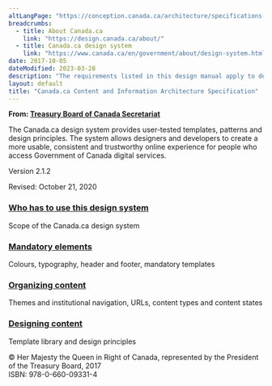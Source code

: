 ```yaml
---
altLangPage: "https://conception.canada.ca/architecture/specifications-contenu-architecture-information-canada.html"
breadcrumbs:
  - title: About Canada.ca
    link: "https://design.canada.ca/about/"
  - title: Canada.ca design system
    link: "https://www.canada.ca/en/government/about/design-system.html"
date: 2017-10-05
dateModified: 2023-03-28
description: "The requirements listed in this design manual apply to departments and other portions of the federal public administration as set out in Schedules I, I.1 and II of the Financial Administration Act. As such, in-scope institutions must apply Canada.ca design requirements for all public-facing web sites or digital services."
layout: default
title: "Canada.ca Content and Information Architecture Specification"
---
```

<p class="gc-byline"><strong>From: <a href="{{ site.urlcanadaca }}/en/treasury-board-secretariat.html">Treasury Board of Canada Secretariat</a></strong></p>
<p>The Canada.ca design system provides user-tested templates, patterns and design principles. The system allows designers and developers to create a more usable, consistent and trustworthy online experience for people who access Government of Canada digital services.</p>
<p>Version 2.1.2</p>
<p>Revised: <time datetime="2020-10-21">October 21, 2020</time></p>
<div class="row">
  <section class="wb-eqht gc-drmt">
    <div class="col-md-4">
      <section>
        <h3 class="h5"><a href="usage-canadaca-design.html">Who has to use this design system</a></h3>
        <p>Scope of the Canada.ca design system</p>
      </section>
    </div>
    <div class="col-md-4">
      <section>
        <h3 class="h5"><a href="mandatory-elements.html">Mandatory elements</a></h3>
        <p>Colours, typography, header and footer, mandatory templates</p>
      </section>
    </div>
    <div class="col-md-4">
      <section>
        <h3 class="h5"><a href="organizing-content.html">Organizing content</a></h3>
        <p>Themes and institutional navigation, URLs, content types and content states</p>
      </section>
    </div>
    <div class="col-md-4">
      <section>
        <h3 class="h5"><a href="templates.html">Designing content</a></h3>
        <p>Template library and design principles</p>
      </section>
    </div>
  </section>
</div>
<p class="mrgn-tp-lg small">© Her Majesty the Queen in Right of Canada, represented by the President of the Treasury Board, 2017<br>
  ISBN: 978-0-660-09331-4</p>
